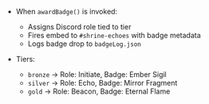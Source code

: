 - When `awardBadge()` is invoked:
  - Assigns Discord role tied to tier
  - Fires embed to `#shrine-echoes` with badge metadata
  - Logs badge drop to `badgeLog.json`

- Tiers:
  - `bronze` → Role: Initiate, Badge: Ember Sigil
  - `silver` → Role: Echo, Badge: Mirror Fragment
  - `gold` → Role: Beacon, Badge: Eternal Flame
